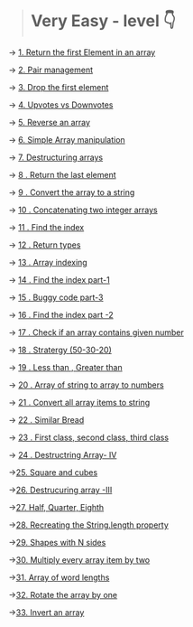> # Very Easy - level 👇

-> [1. Return the first Element in an array](./1.Return%20the%20first%20Element%20in%20an%20array.js)

-> [2. Pair management](./2.Pair%20management.js)

-> [3. Drop the first element](./3.Learn%20Lodash_.drop%2C%20Drop%20the%20First%20Elements%20of%20an%20Array.js)

-> [4. Upvotes vs Downvotes](./4.%20Upvotes%20vs%20Downvotes.js)

-> [5. Reverse an array](./5.%20Reverse%20an%20Array.js)

-> [6. Simple Array manipulation](./6.%20Simple%20Array%20Manipulation.js)

-> [7. Destructuring arrays](./7.Destructuring%20Arrays%201.js)

-> [8 . Return the last element](./8.%20Return%20the%20last%20element%20in%20an%20array.js)

-> [9 . Convert the array to a string](./9.%20Convert%20an%20array%20to%20a%20string.js)

-> [10 . Concatenating two integer arrays](./10.%20Concatenating%20Two%20integer%20arrays.js)

-> [11 . Find the index](./11.%20find%20the%20index.js)

-> [12 . Return types](./12.%20Return%20Types.js)

-> [13 . Array indexing](./13.%20Array%20Indexing.js)

-> [14 . Find the index part-1](./14.%20Find%20the%20index(part%201).js)

-> [15 . Buggy code part-3](./15.%20Buggy%20code(part%203).js)

-> [16 . Find the index part -2](./16.%20Find%20the%20index%20(part%20%232).js)

-> [17 . Check if an array contains given number](./17.%20Check%20if%20an%20array%20contains%20a%20given%20number.js)

-> [18 . Stratergy (50-30-20)](./18.%20Strategy(50-30-20).js)

-> [19 . Less than , Greater than](./19.Less%20than%2C%20Greater%20than.js)

-> [20 . Array of  string to array to numbers](./20.Array%20of%20string%20to%20array%20to%20numbers.js)

-> [21 . Convert all array items to string ](./21.Convert%20all%20array%20items%20to%20string.js)

-> [22 . Similar Bread](./22.%20Similar%20Bread.js)

-> [23 . First class, second class, third class](./23.First%20Class%2C%20Second%20class%2C%20and%20third%20class%20levers%20.js)

-> [24 . Destructring Array- IV](./24.%20Destructuring%20arrays(iv)%20.js)


->[25. Square and cubes ](25.%20Squares%20and%20cubes.js)

->[26. Destrucuring array -III ](./26.%20Destructuring%20array%20III%20.js)

->[27. Half, Quarter, Eighth ](./27.Half%2C%20Quarter%20and%20Eighth.js)


->[28. Recreating the String.length property](./28.%20Recreating%20the%20String.length%20property.js)

->[29. Shapes with N sides](./29.Shapes%20with%20N%20sides.js)


->[30. Multiply every array item by two ](./30.%20Multiply%20every%20array%20item%20by%20two.js)

->[31. Array of word lengths](./31.%20Array%20of%20word%20Lengths.js)

->[32. Rotate the array by one](./32.%20Rotate%20the%20array%20by%20one.js)

->[33. Invert an array](./33.%20Invert%20an%20array.js)

